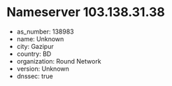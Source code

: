 # Nameserver 103.138.31.38

* as_number: 138983
* name: Unknown
* city: Gazipur
* country: BD
* organization: Round Network
* version: Unknown
* dnssec: true
